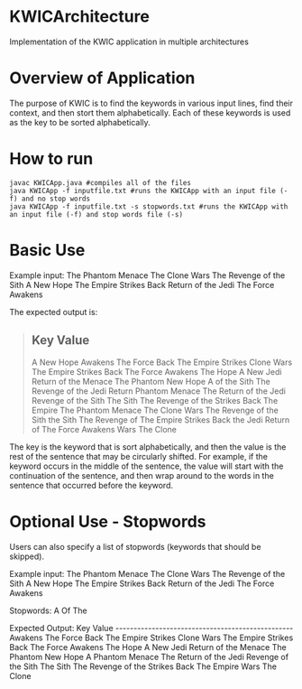 # KWICArchitecture
Implementation of the KWIC application in multiple architectures

# Overview of Application
The purpose of KWIC is to find the keywords in various input lines, find their context, and then stort them alphabetically. Each of these keywords is used as the key to be sorted alphabetically.

# How to run
	javac KWICApp.java #compiles all of the files
	java KWICApp -f inputfile.txt #runs the KWICApp with an input file (-f) and no stop words
	java KWICApp -f inputfile.txt -s stopwords.txt #runs the KWICApp with an input file (-f) and stop words file (-s)

# Basic Use
Example input:
	The Phantom Menace
	The Clone Wars
	The Revenge of the Sith
	A New Hope
	The Empire Strikes Back
	Return of the Jedi
	The Force Awakens

The expected output is:
>	Key				Value
>	-------------------------------------------------
>	A				New Hope 
>	Awakens				The Force 
>	Back				The Empire Strikes 
>	Clone				Wars The 
>	Empire				Strikes Back The 
>	Force				Awakens The
>	Hope				A New 
>	Jedi				Return of the 
>	Menace				The Phantom 
>	New				Hope A 
>	of				the Sith The Revenge 
>	of				the Jedi Return 
>	Phantom				Menace The 
>	Return				of the Jedi 
>	Revenge				of the Sith The 
>	Sith				The Revenge of the 
>	Strikes				Back The Empire 
>	The				Phantom Menace 
>	The				Clone Wars 
>	The				Revenge of the Sith 
>	the				Sith The Revenge of 
>	The				Empire Strikes Back 
>	the				Jedi Return of 
>	The				Force Awakens 
>	Wars				The Clone 

The key is the keyword that is sort alphabetically, and then the value is the rest of the sentence that may be circularly shifted. For example, if the keyword occurs in the middle of the sentence, the value will start with the continuation of the sentence, and then wrap around to the words in the sentence that occurred before the keyword.

# Optional Use - Stopwords
Users can also specify a list of stopwords (keywords that should be skipped).

Example input:
        The Phantom Menace
        The Clone Wars
        The Revenge of the Sith
        A New Hope
        The Empire Strikes Back
        Return of the Jedi
        The Force Awakens

Stopwords:
	A
	Of
	The

Expected Output:
	Key                             Value
        -------------------------------------------------
        Awakens                         The Force
        Back                            The Empire Strikes
        Clone                           Wars The
        Empire                          Strikes Back The
        Force                           Awakens The
        Hope                            A New
        Jedi                            Return of the
        Menace                          The Phantom
        New                             Hope A
        Phantom                         Menace The
        Return                          of the Jedi
        Revenge                         of the Sith The
        Sith                            The Revenge of the
        Strikes                         Back The Empire
        Wars                            The Clone
